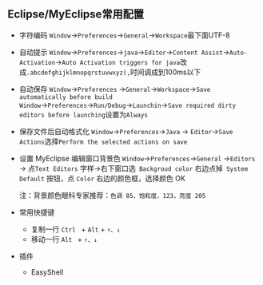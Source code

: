 ## Eclipse/MyEclipse常用配置

- 字符编码
  `Window`→`Preferences`→`General`→`Workspace`最下面UTF-8

- 自动提示
  `Window`→`Preferences`→`java`→`Editor`→`Content Assist`→`Auto-Activation`→`Auto Activation triggers for java`改成`.abcdefghijklmnopqrstuvwxyz(,`时间调成到100ms以下

- 自动保存
  `Window`→`Preferences` →`General`→`Workspace`→`Save automatically before build`
  `Window`→`Preferences`→`Run/Debug`→`Launchin`→`Save required dirty editors before launching`设置为`Always`

- 保存文件后自动格式化
  `Window`→`Preferences`→`Java` → `Editor`→`Save Actions`选择`Perform the selected actions on save`

- 设置 MyEclipse 编辑窗口背景色
  `Window`→`Preferences`→`General` →`Editors` →
  点`Text Editors` 字样→右下窗口选` Backgroud color`
  右边点掉` System Default` 按钮，点 `Color` 右边的颜色框，选择颜色 OK

   注：背景颜色眼科专家推荐：`色调 85，饱和度，123，亮度 205`

- 常用快捷键

  - 复制一行 ```Ctrl ```  +  ```Alt```  +  ``````↑、↓``````
  - 移动一行 ```Alt ```  +  ```↑、↓```

- 插件  

  - EasyShell
